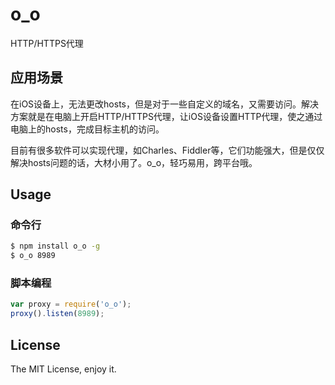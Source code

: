 o_o
===

HTTP/HTTPS代理

## 应用场景
在iOS设备上，无法更改hosts，但是对于一些自定义的域名，又需要访问。解决方案就是在电脑上开启HTTP/HTTPS代理，让iOS设备设置HTTP代理，使之通过电脑上的hosts，完成目标主机的访问。

目前有很多软件可以实现代理，如Charles、Fiddler等，它们功能强大，但是仅仅解决hosts问题的话，大材小用了。o_o，轻巧易用，跨平台哦。

## Usage
### 命令行

```bash
$ npm install o_o -g
$ o_o 8989
```

### 脚本编程

```js
var proxy = require('o_o');
proxy().listen(8989);
```

## License
The MIT License, enjoy it.
